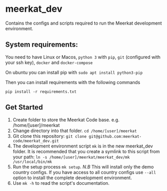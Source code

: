 # meerkat_dev
Contains the configs and scripts required to run the Meerkat development environment.

System requirements:
-----------
You need to have Linux or Macos, `python 3` with `pip`, `git` (configured with your ssh key), `docker` and `docker-compose`

On ubuntu you can install pip with `sudo apt install python3-pip`

Then you can install requirements with the following commands
```
pip install -r requirements.txt
```

Get Started
-----------
1. Create folder to store the Meerkat Code base. e.g. /home/[user]/meerkat
2. Change directory into that folder. `cd /home/[user]/meerkat`
3. Git clone this repository:
   `git clone git@github.com:meerkat-code/meerkat_dev.git`
4. The development environment script `mk` is in the new meerkat_dev folder.
   It is recommended that you create a symlink to this script from your path:
   `ln -s /home/[user]/meerkat/meerkat_dev/mk /usr/local/bin/mk`
5. Run the setup process `mk setup`.
   *N.B* This will install only the demo country configs. If you have access to
   all country configs use `--all` option to install the complete development
   environment.
6. Use `mk -h` to read the script's documentation.


